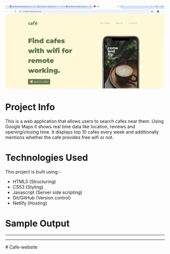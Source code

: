 


![cafe.png](https://github.com/Shwta23/Cafe-website/blob/main/images/cafe.png)




# Project Info 

This is a web application that allows users to search cafes near them. Using Google Maps it shows real time data like location, reviews and opening/closing time. It displays top 10 cafes every week and additionally mentions whether the cafe provides free wifi or not.

# Technologies Used
This project is built using:- 
- HTML5 (Structuring)
- CSS3 (Styling) 
- Javascript (Server side scripting) 
- Git/GitHub (Version control) 
- Netlify (Hosting)

# Sample Output 
  

<hr>
 
 

<hr>
 


#   C a f e - w e b s i t e 
 


 


